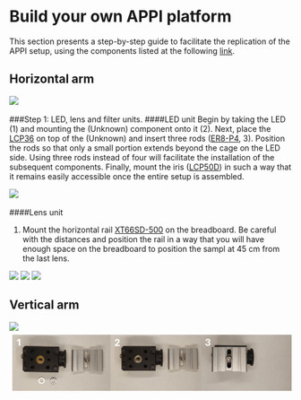 # Build your own APPI platform

This section presents a step-by-step guide to facilitate the replication of the APPI setup, using the components listed at the following [link].

## Horizontal arm

<img src="https://github.com/micropolimi/APPI/raw/main/images/gif_horizontal_arm_scaled.gif" width="500">

###Step 1: LED, lens and filter units.
####LED unit
Begin by taking the LED (1) and mounting the (Unknown) component onto it (2). Next, place the [LCP36] on top of the (Unknown) and insert three rods ([ER8-P4], 3). Position the rods so that only a small portion extends beyond the cage on the LED side. Using three rods instead of four will facilitate the installation of the subsequent components. Finally, mount the iris ([LCP50D]) in such a way that it remains easily accessible once the entire setup is assembled.

<img src="https://github.com/micropolimi/APPI/raw/main/images/LED_unit.png">

####Lens unit
1) Mount the horizontal rail [XT66SD-500] on the breadboard. Be careful with the distances and position the rail in a way that you will have enough space on the breadboard to position the sampl at 45 cm from the last lens.

<img src="https://github.com/micropolimi/APPI/raw/main/images/lens_unit.png">

<img src="https://github.com/micropolimi/APPI/raw/main/images/filter_unit.png">

<img src="https://github.com/micropolimi/APPI/raw/main/images/horiz_panel.png">

## Vertical arm

<img src="https://github.com/micropolimi/APPI/raw/main/images/gif_vertical_arm_scaled.gif" width="500">

<img src="https://github.com/micropolimi/APPI/raw/main/images/camera_unit.png">


[link]: https://github.com/micropolimi/APPI/blob/main/docs/components.md
[LCP36]: https://www.thorlabs.de/thorproduct.cfm?partnumber=LCP36
[ER8-P4]: https://www.thorlabs.com/thorproduct.cfm?partnumber=ER8-P4
[LCP50D]: https://www.thorlabs.com/thorproduct.cfm?partnumber=LCP50D
[XT66SD-500]: https://www.thorlabs.com/thorproduct.cfm?partnumber=XT66SD-500